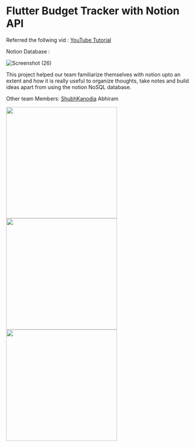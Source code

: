 # Flutter Budget Tracker with Notion API

Referred the follwing vid  : [YouTube Tutorial](https://youtu.be/3vhWx2LT-SY)


Notion Database : 

![Screenshot (26)](https://user-images.githubusercontent.com/95576716/210169553-fb45900c-69b3-434d-907f-d9dd66b40803.png)


This project helped our team familiarize themselves with notion upto an extent and how it is really useful to organize thoughts, take notes and build ideas apart from using the notion NoSQL database.

Other team Members: 
[ShubhKanodia](https://github.com/ShubhKanodia)
Abhiram

<p>
<img src="https://user-images.githubusercontent.com/95576716/210169838-17dd3e89-a7cc-42b9-b52f-100e4be10884.jpg" width="300">
<img src="https://user-images.githubusercontent.com/95576716/210169839-6cc22180-da81-4db6-99bc-3ec9d5698f90.jpg" width="300">
<img src="https://user-images.githubusercontent.com/95576716/210169840-b8cb15ad-e4f9-400b-b36e-8db116e90679.jpg" width="300">
</p>
